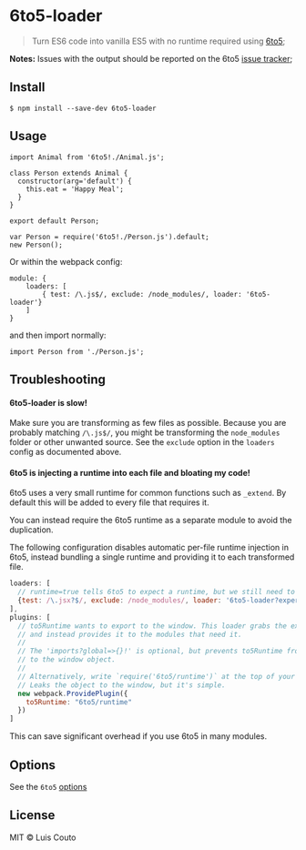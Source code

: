 # 6to5-loader

> Turn ES6 code into vanilla ES5 with no runtime required using [6to5](https://github.com/sebmck/6to5);

__Notes:__ Issues with the output should be reported on the 6to5 [issue tracker](https://github.com/sebmck/6to5/issues);

## Install

```
$ npm install --save-dev 6to5-loader
```

## Usage

```
import Animal from '6to5!./Animal.js';

class Person extends Animal {
  constructor(arg='default') {
    this.eat = 'Happy Meal';
  }
}

export default Person;
```

```
var Person = require('6to5!./Person.js').default;
new Person();
```

Or within the webpack config:

```
module: {
    loaders: [
        { test: /\.js$/, exclude: /node_modules/, loader: '6to5-loader'}
    ]
}
```

and then import normally:

```
import Person from './Person.js';
```

## Troubleshooting

#### 6to5-loader is slow!

Make sure you are transforming as few files as possible. Because you are probably 
matching `/\.js$/`, you might be transforming the `node_modules` folder or other unwanted
source. See the `exclude` option in the `loaders` config as documented above.

#### 6to5 is injecting a runtime into each file and bloating my code!

6to5 uses a very small runtime for common functions such as `_extend`. By default
this will be added to every file that requires it.

You can instead require the 6to5 runtime as a separate module to avoid the duplication.

The following configuration disables automatic per-file runtime injection in 6to5, instead
bundling a single runtime and providing it to each transformed file.

```javascript
loaders: [
  // runtime=true tells 6to5 to expect a runtime, but we still need to bundle it.
  {test: /\.jsx?$/, exclude: /node_modules/, loader: '6to5-loader?experimental=true&runtime=true'}
],
plugins: [
  // to5Runtime wants to export to the window. This loader grabs the export
  // and instead provides it to the modules that need it.
  // 
  // The 'imports?global=>{}!' is optional, but prevents to5Runtime from leaking
  // to the window object.
  // 
  // Alternatively, write `require('6to5/runtime')` at the top of your entry point.
  // Leaks the object to the window, but it's simple.
  new webpack.ProvidePlugin({
    to5Runtime: "6to5/runtime"
  })
]
```

This can save significant overhead if you use 6to5 in many modules.

## Options

See the `6to5` [options](https://6to5.github.io/usage.html#options)

## License

MIT © Luis Couto
